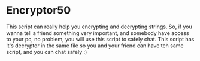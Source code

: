 # Encryptor50
This script can really help you encrypting and decrypting strings. 
So, if you wanna tell a friend something very important, and somebody have access to your pc, no problem, you will use this script to safely chat.
This script has it's decryptor in the same file so you and your friend can have teh same script, and you can chat safely :)
